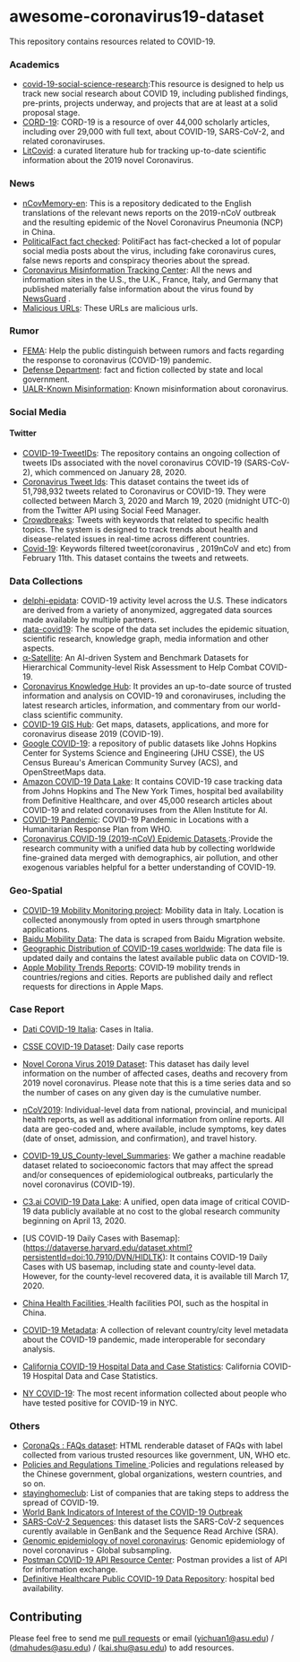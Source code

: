 # awesome-coronavirus19-dataset
This repository contains resources related to COVID-19.


### Academics
- [covid-19-social-science-research](https://github.com/natematias/covid-19-social-science-research/):This resource is designed to help us track new social research about COVID 19, including published findings, pre-prints, projects underway, and projects that are at least at a solid proposal stage.
- [CORD-19](https://www.kaggle.com/allen-institute-for-ai/CORD-19-research-challenge): CORD-19 is a resource of over 44,000 scholarly articles, including over 29,000 with full text, about COVID-19, SARS-CoV-2, and related coronaviruses. 
- [LitCovid](https://www.ncbi.nlm.nih.gov/research/coronavirus/#data-download): a curated literature hub for tracking up-to-date scientific information about the 2019 novel Coronavirus.

### News
- [nCovMemory-en](https://github.com/memoryhonest/nCovMemory-en): This is a repository dedicated to the English translations of the relevant news reports on the 2019-nCoV outbreak and the resulting epidemic of the Novel Coronavirus Pneumonia (NCP) in China.
- [PoliticalFact fact checked](https://www.politifact.com/coronavirus/): PolitiFact has fact-checked a lot of popular social media posts about the virus, including fake coronavirus cures, false news reports and conspiracy theories about the spread. 
- [Coronavirus Misinformation Tracking Center](https://www.newsguardtech.com/coronavirus-misinformation-tracking-center/):  All the news and information sites in the U.S., the U.K., France, Italy, and Germany that published materially false information about the virus found by [NewsGuard](www.newsguardtech.com) .  
- [Malicious URLs](https://github.com/bigheiniu/awesome-coronavirus19-dataset/blob/master/MaliciousURLS.txt): These URLs are malicious urls. 

### Rumor
- [FEMA](https://www.fema.gov/coronavirus-rumor-control): Help the public distinguish between rumors and facts regarding the response to coronavirus (COVID-19) pandemic.
- [Defense Department](https://www.defense.gov/Explore/Spotlight/Coronavirus/Rumor-Control/): fact and fiction collected by state and local government.
- [UALR-Known Misinformation](http://cosmos.ualr.edu/misinformation): Known misinformation about coronavirus. 

### Social Media

#### Twitter

- [COVID-19-TweetIDs](https://github.com/echen102/COVID-19-TweetIDs): The repository contains an ongoing collection of tweets IDs associated with the novel coronavirus COVID-19 (SARS-CoV-2), which commenced on January 28, 2020.
- [Coronavirus Tweet Ids](https://dataverse.harvard.edu/dataset.xhtml?persistentId=doi:10.7910/DVN/LW0BTB): This dataset contains the tweet ids of 51,798,932 tweets related to Coronavirus or COVID-19. They were collected between March 3, 2020 and March 19, 2020 (midnight UTC-0) from the Twitter API using Social Feed Manager.
- [Crowdbreaks](https://www.crowdbreaks.org/en/data_sharing): Tweets with keywords that related to specific health topics. The system is designed to track trends about health and disease-related issues in real-time across different countries. 
- [Covid-19](http://www.panacealab.org/covid19/): Keywords filtered tweet(coronavirus , 2019nCoV and etc) from February 11th. This dataset contains the tweets and retweets. 

### Data Collections
- [delphi-epidata](https://github.com/cmu-delphi/delphi-epidata): COVID-19 activity level across the U.S. These indicators are derived from a variety of anonymized, aggregated data sources made available by multiple partners.
- [data-covid19](https://www.aminer.cn/data-covid19/): The scope of the data set includes the epidemic situation, scientific research, knowledge graph, media information and other aspects.
- [α-Satellite](https://github.com/yes-lab-covid-19/covid-19-dbs): An AI-driven System and Benchmark Datasets for Hierarchical Community-level Risk Assessment to Help Combat COVID-19.
- [Coronavirus Knowledge Hub](https://coronavirus.frontiersin.org/): It provides an up-to-date source of trusted information and analysis on COVID-19 and coronaviruses, including the latest research articles, information, and commentary from our world-class scientific community.
- [COVID-19 GIS Hub](https://coronavirus-disasterresponse.hub.arcgis.com/#get-data): Get maps, datasets, applications, and more for coronavirus disease 2019 (COVID-19).
- [Google COVID-19](https://console.cloud.google.com/marketplace/browse?filter=solution-type:dataset&filter=category:covid19): a repository of public datasets like Johns Hopkins Center for Systems Science and Engineering (JHU CSSE), the US Census Bureau's American Community Survey (ACS), and OpenStreetMaps data.
- [Amazon COVID-19 Data Lake](https://aws.amazon.com/blogs/big-data/a-public-data-lake-for-analysis-of-covid-19-data/): It contains COVID-19 case tracking data from Johns Hopkins and The New York Times, hospital bed availability from Definitive Healthcare, and over 45,000 research articles about COVID-19 and related coronaviruses from the Allen Institute for AI. 
- [COVID-19 Pandemic](https://data.humdata.org/event/covid-19): COVID-19 Pandemic in Locations with a Humanitarian Response Plan from WHO.
- [Coronavirus COVID-19 (2019-nCoV) Epidemic Datasets ](https://github.com/covid19datahub/COVID19):Provide the research community with a unified data hub by collecting worldwide fine-grained data merged with demographics, air pollution, and other exogenous variables helpful for a better understanding of COVID-19. 

### Geo-Spatial
- [COVID-19 Mobility Monitoring project](https://covid19mm.github.io/in-progress/2020/03/13/first-report-assessment.html): Mobility data in Italy. Location is collected anonymously from opted in users through smartphone applications.
- [Baidu Mobility Data](https://dataverse.harvard.edu/dataset.xhtml?persistentId=doi:10.7910/DVN/FAEZIO): The data is scraped from Baidu Migration website.
- [Geographic Distribution of COVID-19 cases worldwide](https://www.ecdc.europa.eu/en/publications-data/download-todays-data-geographic-distribution-covid-19-cases-worldwide): The data file is updated daily and contains the latest available public data on COVID-19.
- [Apple Mobility Trends Reports](https://www.apple.com/covid19/mobility):  COVID‑19 mobility trends in countries/regions and cities. Reports are published daily and reflect requests for directions in Apple Maps.  

### Case Report

- [Dati COVID-19 Italia](https://github.com/pcm-dpc/COVID-19): Cases in Italia.

- [CSSE COVID-19 Dataset](https://github.com/CSSEGISandData/COVID-19/tree/master/csse_covid_19_data): Daily case reports

- [Novel Corona Virus 2019 Dataset](https://www.kaggle.com/sudalairajkumar/novel-corona-virus-2019-dataset): This dataset has daily level information on the number of affected cases, deaths and recovery from 2019 novel coronavirus. Please note that this is a time series data and so the number of cases on any given day is the cumulative number. 

- [nCoV2019](https://github.com/beoutbreakprepared/nCoV2019):  Individual-level data from national, provincial, and municipal health reports, as well as additional information from online reports. All data are geo-coded and, where available, include symptoms, key dates (date of onset, admission, and confirmation), and travel history. 
- [COVID-19_US_County-level_Summaries](https://github.com/JieYingWu/COVID-19_US_County-level_Summaries): We gather a machine readable dataset related to socioeconomic factors that may affect the spread and/or consequences of epidemiological outbreaks, particularly the novel coronavirus (COVID-19).
- [C3.ai COVID-19 Data Lake](https://c3.ai/covid): A unified, open data image of critical COVID-19 data publicly available at no cost to the global research community beginning on April 13, 2020.

- [US COVID-19 Daily Cases with Basemap]:(https://dataverse.harvard.edu/dataset.xhtml?persistentId=doi:10.7910/DVN/HIDLTK):  It contains COVID-19 Daily Cases with US basemap, including state and county-level data. However, for the county-level recovered data, it is available till March 17, 2020.
- [China Health Facilities ](https://dataverse.harvard.edu/dataset.xhtml?persistentId=doi:10.7910/DVN/KRSGT3):Health facilities POI, such as the hospital in China.
- [COVID-19 Metadata](https://github.com/cjvanlissa/COVID19_metadata): A collection of relevant country/city level metadata about the COVID-19 pandemic, made interoperable for secondary analysis. 
- [California COVID-19 Hospital Data and Case Statistics](https://data.chhs.ca.gov/dataset/california-covid-19-hospital-data-and-case-statistics):  California COVID-19 Hospital Data and Case Statistics.
- [NY COVID-19](https://www1.nyc.gov/site/doh/covid/covid-19-data.page): The most recent information collected about people who have tested positive for COVID-19 in NYC.
### Others
- [CoronaQs : FAQs dataset](https://github.com/hmpandey/CoronaQs): HTML renderable dataset of FAQs with label collected from various trusted resources like government, UN, WHO etc. 
- [Policies and Regulations Timeline ](https://dataverse.harvard.edu/dataset.xhtml?persistentId=doi:10.7910/DVN/OAM2JK):Policies and regulations released by the Chinese government, global organizations, western countries, and so on. 
- [stayinghomeclub](https://github.com/phildini/stayinghomeclub):  List of companies that are taking steps to address the spread of COVID-19.
- [World Bank Indicators of Interest of the COVID-19 Outbreak](https://data.humdata.org/dataset/world-bank-indicators-of-interest-to-the-covid-19-outbreak)
- [SARS-CoV-2 Sequences](https://www.ncbi.nlm.nih.gov/genbank/sars-cov-2-seqs/): this dataset lists the SARS-CoV-2 sequences curently available in GenBank and the Sequence Read Archive (SRA).
- [Genomic epidemiology of novel coronavirus](https://nextstrain.org/ncov/global): Genomic epidemiology of novel coronavirus - Global subsampling.
- [Postman COVID-19 API Resource Center](https://covid-19-apis.postman.com/): Postman provides a list of API for information exchange. 
- [Definitive Healthcare Public COVID-19 Data Repository](https://github.com/rsowers-dhc/covid19): hospital bed availability.
## Contributing
Please feel free to send me [pull requests](https://github.com/bigheiniu/awesome-coronavirus19-dataset/pulls) or email ([yichuan1@asu.edu](mailto:yichuan1@asu.edu)) / ([dmahudes@asu.edu](mailto:dmahudes@asu.edu)) / ([kai.shu@asu.edu](mailto:kai.shu@asu.edu)) to add resources.

